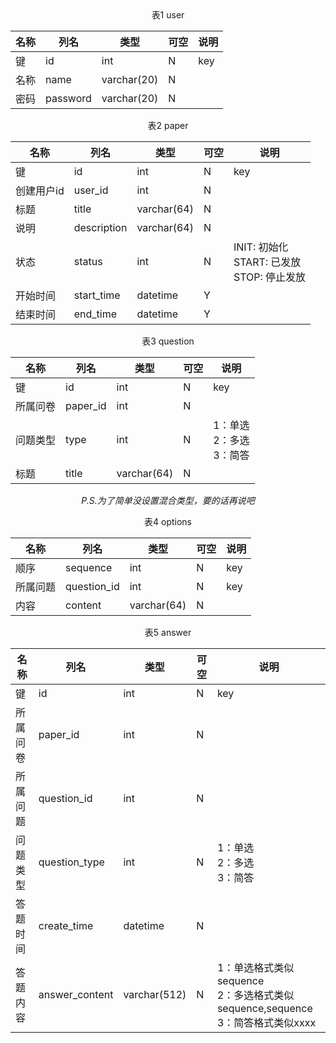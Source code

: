 <div style="text-align:center;">表1 
    user

| 名称 | 列名     | 类型        | 可空 | 说明 |
| ---- | -------- | ----------- | ---- | ---- |
| 键   | id       | int         | N    | key  |
| 名称 | name     | varchar(20) | N    |      |
| 密码 | password | varchar(20) | N    |      |

<div style="text-align:center;">表2 paper

| 名称     | 列名        | 类型        | 可空 | 说明                    |
| -------- | ----------- | ----------- | ---- | ----------------------- |
| 键       | id          | int         | N    | key                     |
| 创建用户id | user_id    | int         | N    |                   |
| 标题     | title       | varchar(64) | N    |                         |
| 说明     | description | varchar(64) | N    |                         |
| 状态     | status      | int         | N    | INIT: 初始化<br/> START: 已发放<br/>STOP: 停止发放|
| 开始时间 | start_time  | datetime    | Y    |                         |
| 结束时间 | end_time    | datetime    | Y    |                         |

<div style="text-align:center;">表3 question

| 名称     | 列名     | 类型        | 可空 | 说明                          |
| -------- | -------- | ----------- | ---- | ----------------------------- |
| 键       | id       | int         | N    | key                           |
| 所属问卷 | paper_id | int         | N    |                               |
| 问题类型 | type     | int         | N    | 1：单选<br>2：多选<br>3：简答 |
| 标题     | title    | varchar(64) | N    |                               |
*P.S.为了简单没设置混合类型，要的话再说吧*

<div style="text-align:center;">表4 options

| 名称     | 列名        | 类型        | 可空 | 说明 |
| -------- | ----------- | ----------- | ---- | ---- |
| 顺序       | sequence   | int         | N    | key  |
| 所属问题 | question_id | int         | N    |  key    |
| 内容     | content     | varchar(64) | N    |      |

<div style="text-align:center;">表5 answer

| 名称     | 列名           | 类型         | 可空 | 说明                                                         |
| -------- | -------------- | ------------ | ---- | ------------------------------------------------------------ |
| 键       | id             | int          | N    | key                                                          |
| 所属问卷 | paper_id       | int          | N    |                                                              |
| 所属问题 | question_id    | int          | N    |                                                              |
| 问题类型 | question_type  | int          | N    | 1：单选<br/>2：多选<br/>3：简答                              |
| 答题时间 | create_time    | datetime     | N    |                                                              |
| 答题内容 | answer_content | varchar(512) | N    | 1：单选格式类似sequence<br/>2：多选格式类似sequence,sequence<br/>3：简答格式类似xxxx |

